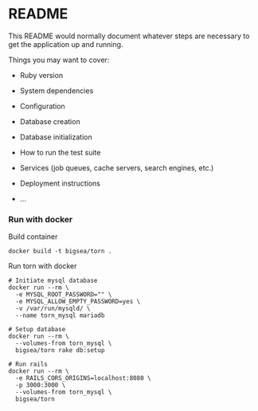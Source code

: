 # README

This README would normally document whatever steps are necessary to get the
application up and running.

Things you may want to cover:

* Ruby version

* System dependencies

* Configuration

* Database creation

* Database initialization

* How to run the test suite

* Services (job queues, cache servers, search engines, etc.)

* Deployment instructions

* ...

### Run with docker
Build container
```
docker build -t bigsea/torn .
```
Run torn with docker

```
# Initiate mysql database
docker run --rm \
  -e MYSQL_ROOT_PASSWORD="" \
  -e MYSQL_ALLOW_EMPTY_PASSWORD=yes \
  -v /var/run/mysqld/ \
  --name torn_mysql mariadb

# Setup database
docker run --rm \
  --volumes-from torn_mysql \
  bigsea/torn rake db:setup

# Run rails
docker run --rm \
  -e RAILS_CORS_ORIGINS=localhost:8080 \
  -p 3000:3000 \
  --volumes-from torn_mysql \
  bigsea/torn
```
